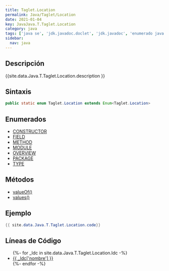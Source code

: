 ```yaml
---
title: Taglet.Location
permalink: Java/Taglet/Location
date: 2021-01-04
key: JavaJava.T.Taglet.Location
category: java
tags: ['java se', 'jdk.javadoc.doclet', 'jdk.javadoc', 'enumerado java', 'Java 1.0']
sidebar: 
  nav: java
---
```


## Descripción
{{site.data.Java.T.Taglet.Location.description }}

## Sintaxis
~~~java
public static enum Taglet.Location extends Enum<Taglet.Location>
~~~

## Enumerados
* [CONSTRUCTOR](/Java/Taglet/Location/CONSTRUCTOR)
* [FIELD](/Java/Taglet/Location/FIELD)
* [METHOD](/Java/Taglet/Location/METHOD)
* [MODULE](/Java/Taglet/Location/MODULE)
* [OVERVIEW](/Java/Taglet/Location/OVERVIEW)
* [PACKAGE](/Java/Taglet/Location/PACKAGE)
* [TYPE](/Java/Taglet/Location/TYPE)

## Métodos
* [valueOf()](/Java/Taglet/Location/valueOf)
* [values()](/Java/Taglet/Location/values)

## Ejemplo
~~~java
{{ site.data.Java.T.Taglet.Location.code}}
~~~

## Líneas de Código
<ul>
{%- for _ldc in site.data.Java.T.Taglet.Location.ldc -%}
   <li>
       <a href="{{_ldc['url'] }}">{{ _ldc['nombre'] }}</a>
   </li>
{%- endfor -%}
</ul>
